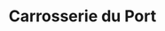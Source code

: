 ---
title: "Carrosserie du Port"
url: /le-port-marly/carrosserie-du-port/
shop: réparation de voitures
---